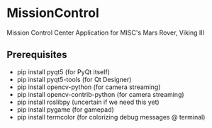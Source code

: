 
# MissionControl
Mission Control Center Application for MISC's Mars Rover, Viking III

## Prerequisites
* pip install pyqt5 (for PyQt itself)
* pip install pyqt5-tools (for Qt Designer)
* pip install opencv-python (for camera streaming)
* pip install opencv-contrib-python (for camera streaming)
* pip install roslibpy (uncertain if we need this yet)
* pip install pygame (for gamepad)
* pip install termcolor (for colorizing debug messages @ terminal)